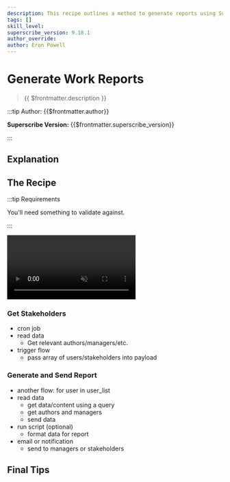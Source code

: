 ```yaml
---
description: This recipe outlines a method to generate reports using Superscribe Flows.
tags: []
skill_level:
superscribe_version: 9.18.1
author_override:
author: Eron Powell
---
```


<!--
Pairs well with [workflows](/cookbook/permissions/workflows.md)
-->

# Generate Work Reports

> {{ $frontmatter.description }}

:::tip Author: {{$frontmatter.author}}

<!-- **Skill Level:** {{$frontmatter.skill_level}}\ -->

**Superscribe Version:** {{$frontmatter.superscribe_version}}

<!-- **Tags:** {{$frontmatter.tags.join(", ")}} -->

:::

## Explanation

<!--
See the VitePress docs to learn about its markdown options:
https://vitepress.vuejs.org/guide/markdown
-->

## The Recipe

:::tip Requirements

You'll need something to validate against.

:::

<video autoplay playsinline muted loop controls>
	<source src="" type="video/mp4" />
</video>

<!--
VIDEO IS OPTIONAL: delete if not needed
-->

### Get Stakeholders

- cron job
- read data
  - Get relevant authors/managers/etc.
- trigger flow
  - pass array of users/stakeholders into payload

### Generate and Send Report

- another flow: for user in user_list
- read data
  - get data/content using a query
  - get authors and managers
  - send data
- run script (optional)
  - format data for report
- email or notification
  - send to managers or stakeholders

## Final Tips
